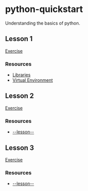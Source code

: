 # python-quickstart
Understanding the basics of python.

## Lesson 1

[Exercise](https://github.com/mvecchione145/python-quickstart/blob/main/lesson-01.py)

### Resources

- [Libraries](https://github.com/mvecchione145/python-quickstart/blob/main/libraries.md)
- [Virtual Environment]()

## Lesson 2

[Exercise](https://github.com/mvecchione145/python-quickstart/blob/main/lesson-02.py)

### Resources

- [--lesson--]()

## Lesson 3

[Exercise](https://github.com/mvecchione145/python-quickstart/blob/main/lesson-02.py)

### Resources

- [--lesson--]()
